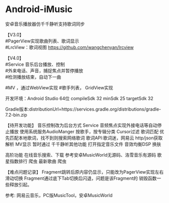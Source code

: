 # Android-iMusic
安卓音乐播放器仿千千静听支持歌词同步

【V3.0】  
#PagerView实现歌曲列表、歌词显示    
#LrcView：歌词视图 https://github.com/wangchenyan/lrcview

【V4.0】   
#Service 音乐后台播放、控制  
#外来电话、声音，捕捉焦点并暂停播放  
#检测播放结束，自动下一曲

#MV ，通过WebView实现
#歌手列表， GridView实现


开发环境：Android Studio 64位
compileSdk 32
minSdk 25
targetSdk 32

Gradle版本:distributionUrl=https\://services.gradle.org/distributions/gradle-7.2-bin.zip


【待开发功能】
音乐控制改为后台方式
    Service
音频焦点实现外接电话等自动停止播放
   使用系统服务AudioManger
按歌手，按专辑分类
    Cursor过滤
歌词匹配
    优先匹配本地歌词，找不到则搜索网络歌词
    歌词API:歌词迷，网易云
    http/json获取解析
MV显示
   暂时通过
千千静听其他功能
   打开指定音乐文件
   音效均衡DSP
   换肤

高阶功能
在线音乐搜索、下载
   参考安卓MusicWorld无源码、洛雪音乐有源码
歌星指数排行
   爬虫
最新歌曲
   爬虫

【难点问题记录】
Fragment跳转后原内容仍显示，只能改为PagerView实现左右滑动切换
Fragment通过底下Tab切换后闪退，问题是该Fragment的
销毁函数一些释放引起。


参考:
网易云音乐，PC版MusicTool，安卓MusicWorld
